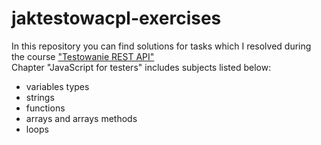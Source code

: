 # jaktestowacpl-exercises
In this repository you can find solutions for tasks which I resolved during the course ["Testowanie REST API"](https://jaktestowac.pl/api/)
<br/>Chapter "JavaScript for testers" includes subjects listed below:<br/>
* variables types<br/>
* strings<br/>
* functions<br/>
* arrays and arrays methods<br/>
* loops<br/>
